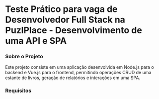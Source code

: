 # Teste Prático para vaga de Desenvolvedor Full Stack na PuzlPlace - Desenvolvimento de uma API e SPA

### Sobre o Projeto
Este projeto consiste em uma aplicação desenvolvida em Node.js para o backend e Vue.js para o frontend, permitindo operações CRUD de uma estante de livros, geração de relatórios e interações em uma SPA.

### Requisitos



